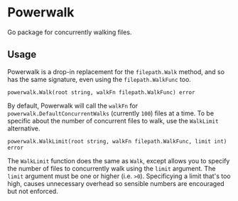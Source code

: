 # Powerwalk

Go package for concurrently walking files.

## Usage

Powerwalk is a drop-in replacement for the `filepath.Walk` method, and so has the same signature, even using the `filepath.WalkFunc` too.

```
powerwalk.Walk(root string, walkFn filepath.WalkFunc) error
```

By default, Powerwalk will call the `walkFn` for `powerwalk.DefaultConcurrentWalks` (currently `100`) files at a time.  To be specific about the number of concurrent files to walk, use the `WalkLimit` alternative.

```
powerwalk.WalkLimit(root string, walkFn filepath.WalkFunc, limit int) error
```

The `WalkLimit` function does the same as `Walk`, except allows you to specify the number of files to concurrently walk using the `limit` argument.  The `limit` argument must be one or higher (i.e. `>0`).  Specificying a limit that's too high, causes unnecessary overhead so sensible numbers are encouraged but not enforced.